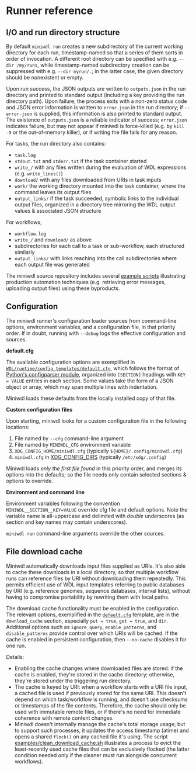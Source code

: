 # Runner reference

## I/O and run directory structure

By default `miniwdl run` creates a new subdirectory of the current working directory for each run, timestamp-named so that a series of them sorts in order of invocation. A different root directory can be specified with e.g. `--dir /my/runs`, while timestamp-named subdirectory creation can be suppressed with e.g. `--dir myrun/.`; in the latter case, the given directory should be nonexistent or empty.

Upon run success, the JSON outputs are written to `outputs.json` in the run directory and printed to standard output (including a key providing the run directory path). Upon failure, the process exits with a non-zero status code and JSON error information is written to `error.json` in the run directory; if `--error-json` is supplied, this information is also printed to standard output. The existence of `outputs.json` is a reliable indicator of success; `error.json` indicates failure, but may not appear if miniwdl is force-killed (e.g. by `kill -9` or the out-of-memory killer), or if writing the file fails for any reason.

For tasks, the run directory also contains:

* `task.log`
* `stdout.txt` and `stderr.txt` if the task container started
* `write_/` with any files written during the evaluation of WDL expressions (e.g. `write_lines()`)
* `download/` with any files downloaded from URIs in task inputs
* `work/` the working directory mounted into the task container, where the command leaves its output files
* `output_links/` if the task succeeded, symbolic links to the individual output files, organized in a directory tree mirroring the WDL output values & associated JSON structure

For workflows,

* `workflow.log`
* `write_/` and `download/` as above
* subdirectories for each call to a task or sub-workflow, each structured similarly
* `output_links/` with links reaching into the call subdirectories where each output file was generated

The miniwdl source repository includes several [example scripts](https://github.com/chanzuckerberg/miniwdl/tree/master/examples) illustrating production automation techniques (e.g. retrieving error messages, uploading output files) using these byproducts.

## Configuration

The miniwdl runner's configuration loader sources from command-line options, environment variables, and a configuration file, in that priority order. If in doubt, running with `--debug` logs the effective configuration and sources.

**default.cfg**

The available configuration options are exemplified in [`WDL/runtime/config_templates/default.cfg`](https://github.com/chanzuckerberg/miniwdl/blob/master/WDL/runtime/config_templates/default.cfg), which follows the format of [Python's configparser module](https://docs.python.org/3/library/configparser.html#quick-start), organized into `[SECTION]` headings with `KEY = VALUE` entries in each section. Some values take the form of a JSON object or array, which may span multiple lines with indentation.

Miniwdl loads these defaults from the locally installed copy of that file.

**Custom configuration files**

Upon starting, miniwdl looks for a custom configuration file in the following locations:

1. File named by `--cfg` command-line argument
2. File named by `MINIWDL_CFG` environment variable
3. `XDG_CONFIG_HOME/miniwdl.cfg` (typically `${HOME}/.config/miniwdl.cfg`)
4. `miniwdl.cfg` in [XDG_CONFIG_DIRS](https://specifications.freedesktop.org/basedir-spec/basedir-spec-latest.html) (typically `/etc/xdg/.config`)

Miniwdl loads *only the first file found* in this priority order, and merges its options into the defaults; so the file needs only contain selected sections & options to override.

**Environment and command line**

Environment variables following the convention `MINIWDL__SECTION__KEY=VALUE` override cfg file and default options. Note the variable name is all-uppercase and delimited with *double* underscores (as section and key names may contain underscores).

`miniwdl run` command-line arguments override the other sources.

## File download cache

Miniwdl automatically downloads input files supplied as URIs. It's also able to cache these downloads in a local directory, so that multiple workflow runs can reference files by URI without downloading them repeatedly. This permits efficient use of WDL input templates referring to public databases by URI (e.g. reference genomes, sequence databases, interval lists), without having to compromise portability by rewriting them with local paths.

The download cache functionality must be enabled in the configuration. The relevant options, exemplified in the [`default.cfg`](https://github.com/chanzuckerberg/miniwdl/blob/master/WDL/runtime/config_templates/default.cfg) template, are in the `download_cache` section, especially `put = true`, `get = true`, and `dir`. Additional options such as `ignore_query`, `enable_patterns`, and `disable_patterns` provide control over which URIs will be cached. If the cache is enabled in persistent configuration, then `--no-cache` disables it for one run.

Details:

* Enabling the cache changes where downloaded files are stored: if the cache is enabled, they're stored in the cache directory; otherwise, they're stored under the triggering run directory.
* The cache is keyed by URI: when a workflow starts with a URI file input, a cached file is used if previously stored for the same URI. This doesn't depend on which task/workflow is running, and doesn't use checksums or timestamps of the file contents. Therefore, the cache should only be used with immutable remote files, or if there's no need for immediate coherence with remote content changes.
* Miniwdl doesn't internally manage the cache's total storage usage; but to support such processes, it updates the access timestamp (atime) and opens a shared `flock()` on any cached file it's using. The script [examples/clean_download_cache.sh](https://github.com/chanzuckerberg/miniwdl/blob/master/examples/clean_download_cache.sh) illustrates a process to evict the least-recently used cache files that can be exclusively flocked (the latter condition needed only if the cleaner must run alongside concurrent workflows).
